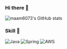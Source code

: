 ### Hi there 👋


![maam6073's GitHub stats](https://github-readme-stats.vercel.app/api?username=maam6073&show_icons=true&theme=radical)

### Skill 🌱
![Java](https://img.shields.io/badge/Java-007396.svg?&style=for-the-badge&logo=Java&logoColor=white)
![Spring](https://img.shields.io/badge/Spring-6DB33F.svg?&style=for-the-badge&logo=Spring&logoColor=white)
![AWS](https://img.shields.io/badge/Aws-569A31.svg?&style=for-the-badge&logo=Java&logoColor=white)
